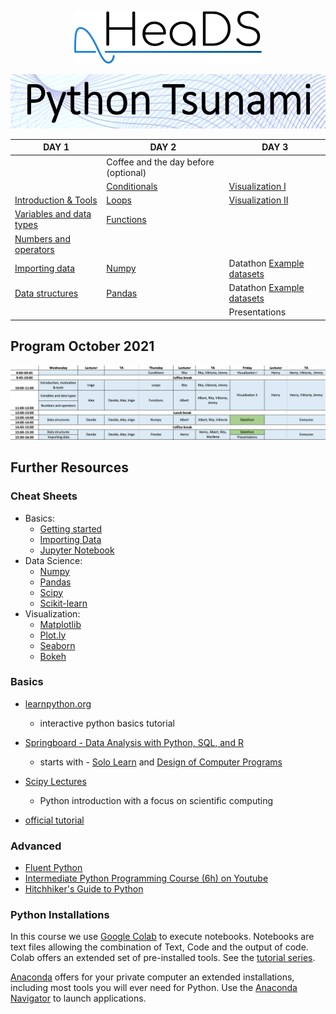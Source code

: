 <p align="center">
  <img src="figures/HeaDS_logo_large_withTitle.png" width="300">
</p>
<p align="center">
  <img src="figures/tsunami_logo.PNG" width="600">


| DAY 1                       | DAY 2                                 | DAY 3                 |
|-----------------------------|---------------------------------------|-----------------------|
|                             | Coffee and the day before  (optional) |                       |
|  | [Conditionals](Conditionals)                            | [Visualization I](Visualizations)       |
| [Introduction & Tools](Introduction_and_tools)      | [Loops](Loops)                                 | [Visualization II](Visualizations)      |
|  [Variables and data types](Variables_and_data_types) | [Functions](Functions)                             |                       |
| [Numbers and operators](Numbers_and_operators)        |                                       |  |
|    [Importing data](Importing_data) | [Numpy](Numpy)                             | Datathon [Example datasets](data/datathon_datasets)              |
| [Data structures](Data_structures)             | [Pandas](Pandas)                                | Datathon [Example datasets](data/datathon_datasets)             |
|                             |                                       | Presentations         |

## Program October 2021
![image](https://github.com/Center-for-Health-Data-Science/PythonTsunami/blob/d91c7714b23adf32aa23287388b7570ac1427849/figures/Program2021October.png)


## Further Resources

### Cheat Sheets
- Basics:
  - [Getting started](cheat_sheets/cheat_sheet_day0.pdf)
  - [Importing Data](cheat_sheets/Importing_Data_Cheat_sheet.pdf)
  - [Jupyter Notebook](cheat_sheets/Jupyter_Notebook_Cheat_Sheet.pdf)
- Data Science:
  - [Numpy](cheat_sheets/Numpy_Python_Cheat_Sheet.pdf)
  - [Pandas](cheat_sheets/Pandas_Cheat_Sheet.pdf)
  - [Scipy](cheat_sheets/Scipy-LinearAlgebra_Cheat_Sheet.pdf)
  - [Scikit-learn](cheat_sheets/Scikit-learn_Cheat_Sheet.pdf)
- Visualization:
  - [Matplotlib](cheat_sheets/Python_Matplotlib_Cheat_Sheet.pdf)
  - [Plot.ly](cheat_sheets/Plotly_Cheat_Sheet.pdf)
  - [Seaborn](cheat_sheets/Seaborn_Cheat_Sheet.pdf)
  - [Bokeh](cheat_sheets/Bokeh_Cheat_Sheet.pdf)

### Basics
- [learnpython.org](https://www.learnpython.org/)
  - interactive python basics tutorial

- [Springboard - Data Analysis with Python, SQL, and R](https://www.springboard.com/learning-paths/data-analysis/learn/)
  - starts with - [Solo Learn](https://www.sololearn.com/Course/Python/) and [Design of Computer Programs](https://www.udacity.com/course/design-of-computer-programs--cs212)
- [Scipy Lectures](https://scipy-lectures.org/index.html)
    - Python introduction with a focus on scientific computing
- [official tutorial](https://docs.python.org/3/tutorial/)

### Advanced
- [Fluent Python](https://www.oreilly.com/library/view/fluent-python-2nd/9781492056348/)
- [Intermediate Python Programming Course (6h)  on Youtube](https://www.youtube.com/watch?v=HGOBQPFzWKo)
- [Hitchhiker's Guide to Python](https://docs.python-guide.org/)


### Python Installations

In this course we use [Google Colab](https://colab.research.google.com/) to execute notebooks. Notebooks are text files allowing
the combination of Text, Code and the output of code. Colab offers an extended set of
pre-installed tools. See the [tutorial series](https://www.youtube.com/playlist?list=PLQY2H8rRoyvyK5aEDAI3wUUqC_F0oEroL).

[Anaconda](https://www.anaconda.com/products/individual) offers for your private computer
an extended installations, including most tools you will ever need for Python.
Use the [Anaconda Navigator](https://docs.anaconda.com/anaconda/navigator/) to launch applications.

